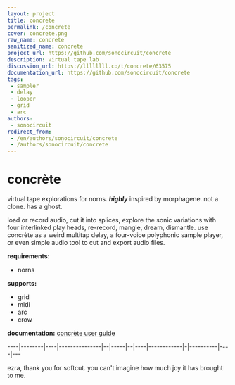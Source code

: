 ```yaml
---
layout: project
title: concrete
permalink: /concrete
cover: concrete.png
raw_name: concrete
sanitized_name: concrete
project_url: https://github.com/sonocircuit/concrete
description: virtual tape lab
discussion_url: https://llllllll.co/t/concrete/63575
documentation_url: https://github.com/sonocircuit/concrete
tags:
 - sampler
 - delay
 - looper
 - grid
 - arc
authors:
 - sonocircuit
redirect_from:
 - /en/authors/sonocircuit/concrete
 - /authors/sonocircuit/concrete
---
```

# concrète

virtual tape explorations for norns. ***highly*** inspired by morphagene. not a clone. has a ghost.

load or record audio, cut it into splices, explore the sonic variations with four interlinked play heads, re-record, mangle, dream, dismantle. use concrète as a weird multitap delay, a four-voice polyphonic sample player, or even simple audio tool to cut and export audio files.

**requirements:**

* norns

**supports:**

* grid
* midi
* arc
* crow

**documentation:** [concrète user guide](https://github.com/sonocircuit/concrete/blob/main/doc/CONCRÈTE%20USER%20GUIDE%20v1.0.0.pdf)

----|--------|----|---------------|--|-----|--|----|------------|-|----------|----|---

ezra, thank you for softcut. you can't imagine how much joy it has brought to me.
